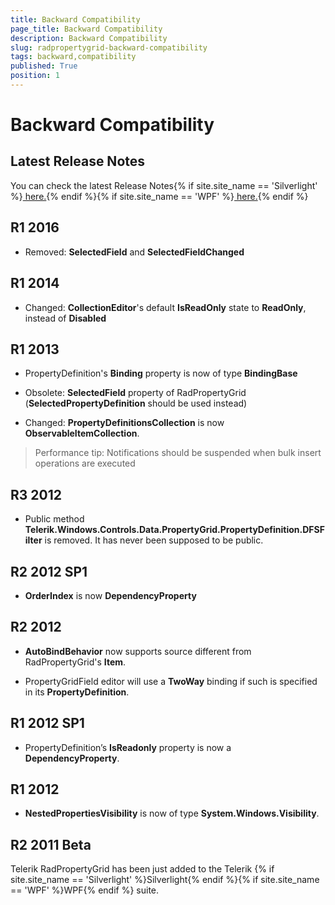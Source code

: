 ```yaml
---
title: Backward Compatibility
page_title: Backward Compatibility
description: Backward Compatibility
slug: radpropertygrid-backward-compatibility
tags: backward,compatibility
published: True
position: 1
---
```


# Backward Compatibility

## Latest Release Notes

You can check the latest Release Notes{% if site.site_name == 'Silverlight' %}[ here.](http://www.telerik.com/products/silverlight/whats-new/release_notes.aspx){% endif %}{% if site.site_name == 'WPF' %}[ here.](http://www.telerik.com/products/wpf/whats-new/release-history.aspx){% endif %}

## R1 2016

* Removed: **SelectedField** and **SelectedFieldChanged**

## R1 2014

* Changed: **CollectionEditor**'s default **IsReadOnly** state to **ReadOnly**, instead of **Disabled**

## R1 2013

* PropertyDefinition's **Binding** property is now of type **BindingBase**

* Obsolete: **SelectedField** property of RadPropertyGrid (**SelectedPropertyDefinition** should be used instead)    

* Changed: **PropertyDefinitionsCollection** is now **ObservableItemCollection**. 

>Performance tip: Notifications should be suspended when bulk insert operations are executed

## R3 2012

* Public method __Telerik.Windows.Controls.Data.PropertyGrid.PropertyDefinition.DFSFilter__ is removed. It has never been supposed to be public.

## R2 2012 SP1

* __OrderIndex__  is now __DependencyProperty__

##  R2 2012

* __AutoBindBehavior__ now supports source different from RadPropertyGrid's **Item**.

* PropertyGridField editor will use a __TwoWay__ binding if such is specified in its  __PropertyDefinition__.

## R1 2012 SP1

* PropertyDefinition’s __IsReadonly__ property is now a __DependencyProperty__.

## R1 2012

* __NestedPropertiesVisibility__ is now of type __System.Windows.Visibility__.

## R2 2011 Beta

Telerik RadPropertyGrid has been just added to the Telerik {% if site.site_name == 'Silverlight' %}Silverlight{% endif %}{% if site.site_name == 'WPF' %}WPF{% endif %} suite.